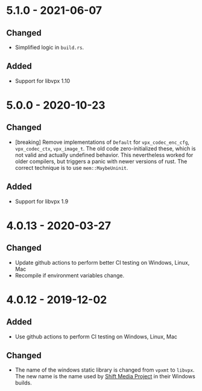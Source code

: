 # 5.1.0 - 2021-06-07

## Changed

* Simplified logic in `build.rs`.

## Added

* Support for libvpx 1.10

# 5.0.0 - 2020-10-23

## Changed

* [breaking] Remove implementations of `Default` for `vpx_codec_enc_cfg`,
  `vpx_codec_ctx`, `vpx_image_t`. The old code zero-initialized these, which is
  not valid and actually undefined behavior. This nevertheless worked for older
  compilers, but triggers a panic with newer versions of rust. The correct
  technique is to use `mem::MaybeUninit`.

## Added

* Support for libvpx 1.9

# 4.0.13 - 2020-03-27

## Changed

* Update github actions to perform better CI testing on Windows, Linux, Mac
* Recompile if environment variables change.

# 4.0.12 - 2019-12-02

## Added

* Use github actions to perform CI testing on Windows, Linux, Mac

## Changed

* The name of the windows static library is changed from `vpxmt` to `libvpx`.
  The new name is the name used by [Shift Media
  Project](https://github.com/ShiftMediaProject/libvpx) in their Windows builds.

